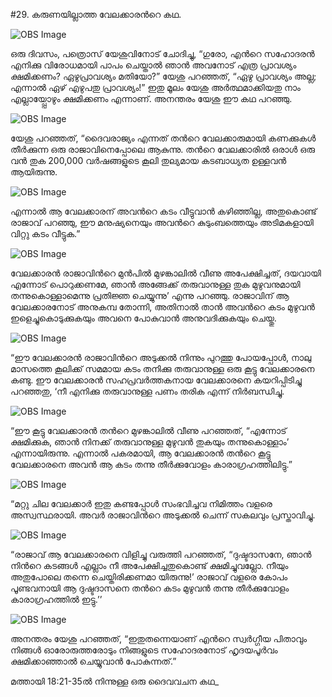 #29.  കരുണയില്ലാത്ത വേലക്കാരന്‍റെ കഥ.

![OBS Image](https://cdn.door43.org/obs/jpg/360px/obs-en-29-01.jpg)

ഒരു ദിവസം, പത്രൊസ് യേശുവിനോട് ചോദിച്ചു, “ഗുരോ, എന്‍റെ സഹോദരന്‍ എനിക്കു വിരോധമായി പാപം ചെയ്താല്‍ ഞാന്‍ അവനോട് എത്ര പ്രാവശ്യം ക്ഷമിക്കണം? ഏഴുപ്രാവശ്യം മതിയോ?” യേശു പറഞ്ഞത്, “ഏഴു പ്രാവശ്യം അല്ല; എന്നാല്‍ ഏഴ് എഴുപതു പ്രാവശ്യം!” ഇതു മൂലം യേശു അര്‍ത്ഥമാക്കിയതു നാം എല്ലായ്പ്പോഴും ക്ഷമിക്കണം എന്നാണ്. അനന്തരം യേശു ഈ കഥ പറഞ്ഞു.

![OBS Image](https://cdn.door43.org/obs/jpg/360px/obs-en-29-02.jpg)

യേശു പറഞ്ഞത്, “ദൈവരാജ്യം എന്നത് തന്‍റെ വേലക്കാരുമായി കണക്കുകള്‍ തീര്‍ക്കുന്ന ഒരു രാജാവിനെപ്പോലെ ആകുന്നു. തന്‍റെ വേലക്കാരില്‍ ഒരാള്‍ ഒരു വന്‍ തുക 200,000 വര്‍ഷങ്ങളുടെ കൂലി തുല്യമായ കടബാധ്യത ഉള്ളവന്‍ ആയിരുന്നു. 

![OBS Image](https://cdn.door43.org/obs/jpg/360px/obs-en-29-03.jpg)

എന്നാല്‍ ആ വേലക്കാരന് അവന്‍റെ കടം വീട്ടുവാന്‍ കഴിഞ്ഞില്ല, അതുകൊണ്ട് രാജാവ് പറഞ്ഞു, ഈ മനുഷ്യനെയും അവന്‍റെ കുടുംബത്തെയും അടിമകളായി വിറ്റു കടം വീട്ടുക.”

![OBS Image](https://cdn.door43.org/obs/jpg/360px/obs-en-29-04.jpg)

വേലക്കാരന്‍ രാജാവിന്‍റെ മുന്‍പില്‍ മുഴങ്കാലില്‍ വീണു അപേക്ഷിച്ചത്, ദയവായി എന്നോട് പൊറുക്കണമേ, ഞാന്‍ അങ്ങേക്ക് തരുവാനുള്ള തുക മുഴുവനുമായി തന്നുകൊള്ളാമെന്നു പ്രതിജ്ഞ ചെയ്യുന്നു’ എന്നു പറഞ്ഞു. രാജാവിന് ആ വേലക്കാരനോട്‌ അനുകമ്പ തോന്നി, അതിനാല്‍ താന്‍ അവന്‍റെ കടം മുഴുവന്‍ ഇളെച്ചുകൊടുക്കുകയും അവനെ പോകുവാന്‍ അനുവദിക്കുകയും ചെയ്തു.

![OBS Image](https://cdn.door43.org/obs/jpg/360px/obs-en-29-05.jpg)

“ഈ വേലക്കാരന്‍ രാജാവിന്‍റെ അടുക്കല്‍ നിന്നും പുറത്തു പോയപ്പോള്‍, നാലു മാസത്തെ കൂലിക്ക് സമമായ കടം തനിക്കു തരുവാനുള്ള ഒരു കൂട്ടു വേലക്കാരനെ കണ്ടു. ഈ വേലക്കാരന്‍ സഹപ്രവര്‍ത്തകനായ വേലക്കാരനെ കയറിപ്പിടിച്ചു പറഞ്ഞതു, ‘നീ എനിക്കു തരുവാനുള്ള പണം തരിക എന്ന് നിര്‍ബന്ധിച്ചു.

![OBS Image](https://cdn.door43.org/obs/jpg/360px/obs-en-29-06.jpg)

“ഈ കൂട്ടു വേലക്കാരന്‍ തന്‍റെ മുഴങ്കാലില്‍ വീണു പറഞ്ഞത്, “എന്നോട് ക്ഷമിക്കുക, ഞാന്‍ നിനക്ക് തരുവാനുള്ള മുഴുവന്‍ തുകയും തന്നുകൊള്ളാം’ എന്നായിരുന്നു. എന്നാല്‍ പകരമായി, ആ വേലക്കാരന്‍ തന്‍റെ കൂട്ടു വേലക്കാരനെ അവന്‍ ആ കടം തന്നു തീര്‍ക്കുവോളം കാരാഗ്രഹത്തിലിട്ടു.”

![OBS Image](https://cdn.door43.org/obs/jpg/360px/obs-en-29-07.jpg)

“മറ്റു ചില വേലക്കാര്‍ ഇതു കണ്ടപ്പോള്‍ സംഭവിച്ചവ നിമിത്തം വളരെ അസ്വസ്ഥരായി. അവര്‍ രാജാവിന്‍റെ അടുക്കല്‍ ചെന്ന് സകലവും പ്രസ്താവിച്ചു.

![OBS Image](https://cdn.door43.org/obs/jpg/360px/obs-en-29-08.jpg)

“രാജാവ് ആ വേലക്കാരനെ വിളിച്ചു വരുത്തി പറഞ്ഞത്, “ദുഷ്ടദാസനേ, ഞാന്‍ നിന്‍റെ കടങ്ങള്‍ എല്ലാം നീ അപേക്ഷിച്ചതുകൊണ്ട് ക്ഷമിച്ചുവല്ലോ. നീയും അതുപോലെ തന്നെ  ചെയ്തിരിക്കണമാ  യിരുന്നു!’ രാജാവ് വളരെ കോപം പൂണ്ടവനായി ആ ദുഷ്ടദാസനെ തന്‍റെ കടം മുഴുവന്‍ തന്നു തീര്‍ക്കുവോളം കാരാഗ്രഹത്തില്‍ ഇട്ടു.’’ 

![OBS Image](https://cdn.door43.org/obs/jpg/360px/obs-en-29-09.jpg)

അനന്തരം യേശു പറഞ്ഞത്, “ഇതുതന്നെയാണ് എന്‍റെ സ്വര്‍ഗ്ഗീയ പിതാവും നിങ്ങള്‍ ഓരോരുത്തരോടും നിങ്ങളുടെ സഹോദരനോട് ഹൃദയപൂര്‍വം ക്ഷമിക്കാഞ്ഞാല്‍ ചെയ്യുവാന്‍ പോകുന്നത്.”

മത്തായി 18:21-35ല്‍ നിന്നുള്ള ഒരു ദൈവവചന കഥ_

